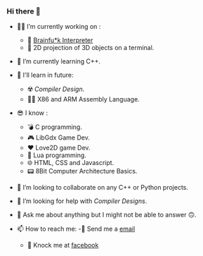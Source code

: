 ### Hi there 👋

<!--
**JonayedMohiuddin/JonayedMohiuddin** is a ✨ _special_ ✨ repository because its `README.md` (this file) appears on your GitHub profile.
Here are some ideas to get you started:
-->
- 👨‍🔧 I’m currently working on :
  - 🤪 [Brainfu*k Interpreter](https://github.com/JonayedMohiuddin/Brainf-ck.git)
  - 🍩 2D projection of 3D objects on a terminal.

- 🌱 I’m currently learning C++.
- 🚀 I'll learn in future:
  - ☢️ _Compiler Design_.
  - 👨‍💻 X86 and ARM Assembly Language.
- 😎 I know : 
  - 💣 C programming.
  - 🎮 LibGdx Game Dev.
  - ❤ Love2D game Dev.
  - 🌙 Lua programming.
  - 🌐 HTML, CSS and Javascript.
  - 📟 8Bit Computer Architecture Basics.
- 🤝 I’m looking to collaborate on any C++ or Python projects.
- 🤔 I’m looking for help with _Compiler Designs_.
- 💬 Ask me about anything but I might not be able to answer 🙃.
- 📫 How to reach me: 
  -📧 Send me a [email](jonayedmohiuddin@gmail.com)
  - 📲 Knock me at [facebook](https://www.facebook.com/jonayedmohiuddin)

<!--
- 😄 Pronouns: ...
-->
